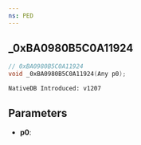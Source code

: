 ```yaml
---
ns: PED
---
```

## _0xBA0980B5C0A11924

```c
// 0xBA0980B5C0A11924
void _0xBA0980B5C0A11924(Any p0);
```

```
NativeDB Introduced: v1207
```

## Parameters
* **p0**:
